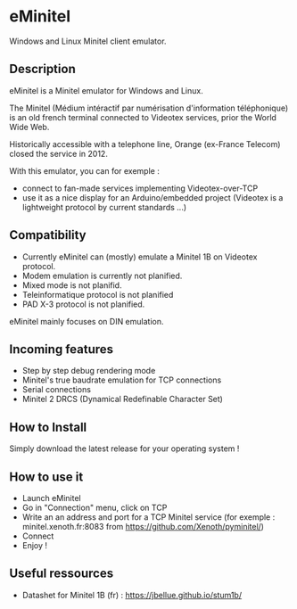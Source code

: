 # eMinitel
Windows and Linux Minitel client emulator.
## Description
eMinitel is a Minitel emulator for Windows and Linux.

The Minitel (Médium intéractif par numérisation d'information téléphonique) is an old french terminal connected to Videotex services, prior the World Wide Web.

Historically accessible with a telephone line, Orange (ex-France Telecom) closed the service in 2012.

With this emulator, you can for exemple : 
- connect to fan-made services implementing Videotex-over-TCP
- use it as a nice display for an Arduino/embedded project (Videotex is a lightweight protocol by current standards ...)
## Compatibility
- Currently eMinitel can (mostly) emulate a Minitel 1B on Videotex protocol.
- Modem emulation is currently not planified.
- Mixed mode is not planifid.
- Teleinformatique protocol is not planified
- PAD X-3 protocol is not planified.

eMinitel mainly focuses on DIN emulation.
## Incoming features
- Step by step debug rendering mode
- Minitel's true baudrate emulation for TCP connections
- Serial connections
- Minitel 2 DRCS (Dynamical Redefinable Character Set)
## How to Install
Simply download the latest release for your operating system !
## How to use it
- Launch eMinitel
- Go in "Connection" menu, click on TCP
- Write an an address and port for a TCP Minitel service (for exemple : minitel.xenoth.fr:8083 from https://github.com/Xenoth/pyminitel/)
- Connect
- Enjoy !
## Useful ressources
- Datashet for Minitel 1B (fr) : https://jbellue.github.io/stum1b/
